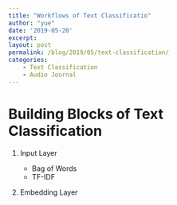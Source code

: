```yaml
---
title: "Workflows of Text Classificatio"
author: "yue"
date: '2019-05-20'
excerpt: 
layout: post
permalink: /blog/2019/05/text-classification/
categories: 
    - Text Classification
    - Audio Journal
---
```




<!--- {% include image.html url="/images/authagraph.jpg" caption="The most accurate map in the world, just 'cause." width=450 align="right" %} --->

Building Blocks of Text Classification
===

1. Input Layer

    - Bag of Words
    - TF-IDF

2. Embedding Layer

